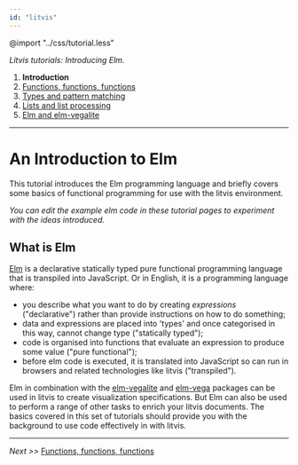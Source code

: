 ```yaml
---
id: "litvis"
---
```


@import "../css/tutorial.less"

_Litvis tutorials: Introducing Elm._

1.  **Introduction**
1.  [Functions, functions, functions](elmIntroduction2.md)
1.  [Types and pattern matching](elmIntroduction3.md)
1.  [Lists and list processing](elmIntroduction4.md)
1.  [Elm and elm-vegalite](elmIntroduction5.md)

---

# An Introduction to Elm

This tutorial introduces the Elm programming language and briefly covers some basics of functional programming for use with the litvis environment.

_You can edit the example elm code in these tutorial pages to experiment with the ideas introduced._

## What is Elm

[Elm](http://elm-lang.org) is a declarative statically typed pure functional programming language that is transpiled into JavaScript.
Or in English, it is a programming language where:

- you describe what you want to do by creating _expressions_ ("declarative") rather than provide instructions on how to do something;
- data and expressions are placed into 'types' and once categorised in this way, cannot change type ("statically typed");
- code is organised into functions that evaluate an expression to produce some value ("pure functional");
- before elm code is executed, it is translated into JavaScript so can run in browsers and related technologies like litvis ("transpiled").

Elm in combination with the [elm-vegalite](http://package.elm-lang.org/packages/gicentre/elm-vegalite/latest) and [elm-vega](http://package.elm-lang.org/packages/gicentre/elm-vega/latest) packages can be used in litvis to create visualization specifications. But Elm can also be used to perform a range of other tasks to enrich your litvis documents. The basics covered in this set of tutorials should provide you with the background to use code effectively in with litvis.

---

_Next >>_ [Functions, functions, functions](elmIntroduction2.md)
